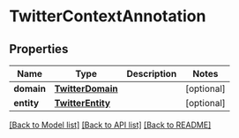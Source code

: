 # TwitterContextAnnotation

## Properties
Name | Type | Description | Notes
------------ | ------------- | ------------- | -------------
**domain** | [**TwitterDomain**](TwitterDomain.md) |  | [optional] 
**entity** | [**TwitterEntity**](TwitterEntity.md) |  | [optional] 

[[Back to Model list]](../README.md#documentation-for-models) [[Back to API list]](../README.md#documentation-for-api-endpoints) [[Back to README]](../README.md)

